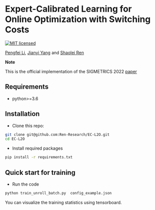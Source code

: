 # Expert-Calibrated Learning for Online Optimization with Switching Costs

[![MIT licensed](https://img.shields.io/badge/license-MIT-brightgreen.svg)](LICENSE)

[Pengfei Li](https://www.cs.ucr.edu/~pli081/), [Jianyi Yang](https://jyang-ai.github.io/) and [Shaolei Ren](https://intra.ece.ucr.edu/~sren/)

**Note**

This is the official implementation of the SIGMETRICS 2022 [paper](https://dl.acm.org/doi/10.1145/3530894) 

## Requirements

* python>=3.6

## Installation
* Clone this repo:
```bash
git clone git@github.com:Ren-Research/EC-L2O.git
cd EC-L2O
```
* Install required packages
```bash
pip install -r requirements.txt
```


## Quick start for training
* Run the code
```bash
python train_unroll_batch.py  config_example.json
```
You can visualize the training statistics using tensorboard.

